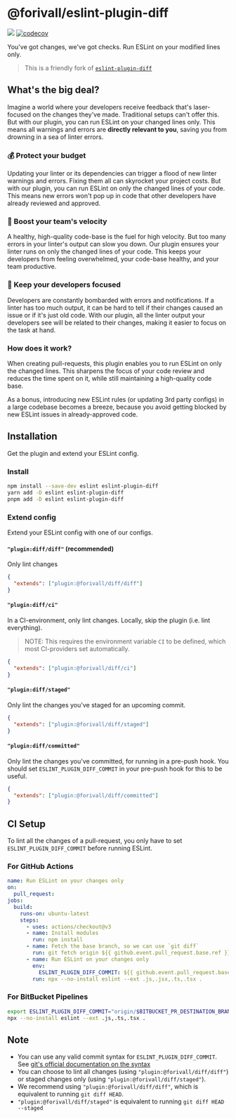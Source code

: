 # @forivall/eslint-plugin-diff

![](https://img.shields.io/npm/dt/@forivall/eslint-plugin-diff?style=flat-square&logo=npm&logoColor=white) [![codecov](https://codecov.io/gh/forivall/eslint-plugin-diff/branch/main/graph/badge.svg?token=W0LPKHZCF5)](https://codecov.io/gh/forivall/eslint-plugin-diff)

You've got changes, we've got checks. Run ESLint on your modified lines only.

> This is a friendly fork of [`eslint-plugin-diff`](https://npm.im/eslint-plugin-diff)

## What's the big deal?

Imagine a world where your developers receive feedback that's laser-focused on the changes they've made. Traditional setups can't offer this. But with our plugin, you can run ESLint on your changed lines only. This means all warnings and errors are **directly relevant to you**, saving you from drowning in a sea of linter errors.

### 💰 Protect your budget

Updating your linter or its dependencies can trigger a flood of new linter warnings and errors. Fixing them all can skyrocket your project costs. But with our plugin, you can run ESLint on only the changed lines of your code. This means new errors won't pop up in code that other developers have already reviewed and approved.

### 🚀 Boost your team's velocity

A healthy, high-quality code-base is the fuel for high velocity. But too many errors in your linter's output can slow you down. Our plugin ensures your linter runs on only the changed lines of your code. This keeps your developers from feeling overwhelmed, your code-base healthy, and your team productive.

### 🧠 Keep your developers focused

Developers are constantly bombarded with errors and notifications. If a linter has too much output, it can be hard to tell if their changes caused an issue or if it's just old code. With our plugin, all the linter output your developers see will be related to their changes, making it easier to focus on the task at hand.

### How does it work?

When creating pull-requests, this plugin enables you to run ESLint on only the changed lines. This sharpens the focus of your code review and reduces the time spent on it, while still maintaining a high-quality code base.

As a bonus, introducing new ESLint rules (or updating 3rd party configs) in a large codebase becomes a breeze, because you avoid getting blocked by new ESLint issues in already-approved code.

## Installation

Get the plugin and extend your ESLint config.

### Install

```sh
npm install --save-dev eslint eslint-plugin-diff
yarn add -D eslint eslint-plugin-diff
pnpm add -D eslint eslint-plugin-diff
```

### Extend config

Extend your ESLint config with one of our configs.

#### `"plugin:diff/diff"` (recommended)

Only lint changes

```json
{
  "extends": ["plugin:@forivall/diff/diff"]
}
```

#### `"plugin:diff/ci"`

In a CI-environment, only lint changes. Locally, skip the plugin (i.e. lint everything).

> NOTE: This requires the environment variable `CI` to be defined, which most CI-providers set automatically.

```json
{
  "extends": ["plugin:@forivall/diff/ci"]
}
```

#### `"plugin:diff/staged"`

Only lint the changes you've staged for an upcoming commit.

```json
{
  "extends": ["plugin:@forivall/diff/staged"]
}
```

#### `"plugin:diff/committed"`

Only lint the changes you've committed, for running in a pre-push hook. You should set `ESLINT_PLUGIN_DIFF_COMMIT` in your pre-push hook for this to be useful.

```json
{
  "extends": ["plugin:@forivall/diff/committed"]
}
```

## CI Setup

To lint all the changes of a pull-request, you only have to set
`ESLINT_PLUGIN_DIFF_COMMIT` before running ESLint.

### For GitHub Actions

```yml
name: Run ESLint on your changes only
on:
  pull_request:
jobs:
  build:
    runs-on: ubuntu-latest
    steps:
      - uses: actions/checkout@v3
      - name: Install modules
        run: npm install
      - name: Fetch the base branch, so we can use `git diff`
        run: git fetch origin ${{ github.event.pull_request.base.ref }}:${{ github.event.pull_request.base.ref }}
      - name: Run ESLint on your changes only
        env:
          ESLINT_PLUGIN_DIFF_COMMIT: ${{ github.event.pull_request.base.ref }}
        run: npx --no-install eslint --ext .js,.jsx,.ts,.tsx .
```

### For BitBucket Pipelines

```sh
export ESLINT_PLUGIN_DIFF_COMMIT="origin/$BITBUCKET_PR_DESTINATION_BRANCH";
npx --no-install eslint --ext .js,.ts,.tsx .
```

## Note

- You can use any valid commit syntax for `ESLINT_PLUGIN_DIFF_COMMIT`. See [git's official documentation on the syntax](https://git-scm.com/docs/git-diff#Documentation/git-diff.txt-emgitdiffemltoptionsgtltcommitgt--ltpathgt82308203)
- You can choose to lint all changes (using `"plugin:@forivall/diff/diff"`) or staged changes only (using `"plugin:@forivall/diff/staged"`).
- We recommend using `"plugin:@forivall/diff/diff"`, which is equivalent to running `git diff HEAD`.
- `"plugin:@forivall/diff/staged"` is equivalent to running `git diff HEAD --staged`

